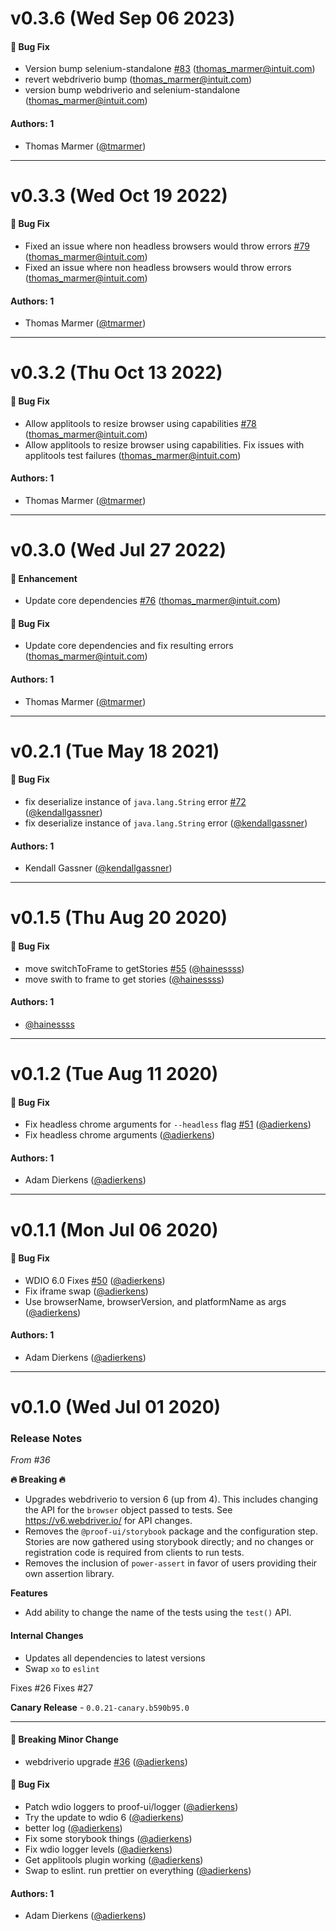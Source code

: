 # v0.3.6 (Wed Sep 06 2023)

#### 🐛 Bug Fix

- Version bump selenium-standalone [#83](https://github.com/intuit/proof/pull/83) (thomas_marmer@intuit.com)
- revert webdriverio bump (thomas_marmer@intuit.com)
- version bump webdriverio and selenium-standalone (thomas_marmer@intuit.com)

#### Authors: 1

- Thomas Marmer ([@tmarmer](https://github.com/tmarmer))

---

# v0.3.3 (Wed Oct 19 2022)

#### 🐛 Bug Fix

- Fixed an issue where non headless browsers would throw errors [#79](https://github.com/intuit/proof/pull/79) (thomas_marmer@intuit.com)
- Fixed an issue where non headless browsers would throw errors (thomas_marmer@intuit.com)

#### Authors: 1

- Thomas Marmer ([@tmarmer](https://github.com/tmarmer))

---

# v0.3.2 (Thu Oct 13 2022)

#### 🐛 Bug Fix

- Allow applitools to resize browser using capabilities [#78](https://github.com/intuit/proof/pull/78) (thomas_marmer@intuit.com)
- Allow applitools to resize browser using capabilities. Fix issues with applitools test failures (thomas_marmer@intuit.com)

#### Authors: 1

- Thomas Marmer ([@tmarmer](https://github.com/tmarmer))

---

# v0.3.0 (Wed Jul 27 2022)

#### 🚀 Enhancement

- Update core dependencies [#76](https://github.com/intuit/proof/pull/76) (thomas_marmer@intuit.com)

#### 🐛 Bug Fix

- Update core dependencies and fix resulting errors (thomas_marmer@intuit.com)

#### Authors: 1

- Thomas Marmer ([@tmarmer](https://github.com/tmarmer))

---

# v0.2.1 (Tue May 18 2021)

#### 🐛 Bug Fix

- fix deserialize instance of `java.lang.String` error [#72](https://github.com/intuit/proof/pull/72) ([@kendallgassner](https://github.com/kendallgassner))
- fix deserialize instance of `java.lang.String` error ([@kendallgassner](https://github.com/kendallgassner))

#### Authors: 1

- Kendall Gassner ([@kendallgassner](https://github.com/kendallgassner))

---

# v0.1.5 (Thu Aug 20 2020)

#### 🐛 Bug Fix

- move switchToFrame to getStories [#55](https://github.com/intuit/proof/pull/55) ([@hainessss](https://github.com/hainessss))
- move swith to frame to get stories ([@hainessss](https://github.com/hainessss))

#### Authors: 1

- [@hainessss](https://github.com/hainessss)

---

# v0.1.2 (Tue Aug 11 2020)

#### 🐛 Bug Fix

- Fix headless chrome arguments for `--headless` flag [#51](https://github.com/intuit/proof/pull/51) ([@adierkens](https://github.com/adierkens))
- Fix headless chrome arguments ([@adierkens](https://github.com/adierkens))

#### Authors: 1

- Adam Dierkens ([@adierkens](https://github.com/adierkens))

---

# v0.1.1 (Mon Jul 06 2020)

#### 🐛 Bug Fix

- WDIO 6.0 Fixes [#50](https://github.com/intuit/proof/pull/50) ([@adierkens](https://github.com/adierkens))
- Fix iframe swap ([@adierkens](https://github.com/adierkens))
- Use browserName, browserVersion, and platformName as args ([@adierkens](https://github.com/adierkens))

#### Authors: 1

- Adam Dierkens ([@adierkens](https://github.com/adierkens))

---

# v0.1.0 (Wed Jul 01 2020)

### Release Notes

_From #36_

**🔥 Breaking 🔥**
* Upgrades webdriverio to version 6 (up from 4). This includes changing the API for the `browser` object passed to tests. See https://v6.webdriver.io/ for API changes. 
* Removes the `@proof-ui/storybook` package and the configuration step. Stories are now gathered using storybook directly; and no changes or registration code is required from clients to run tests.
* Removes the inclusion of `power-assert` in favor of users providing their own assertion library. 

**Features**

* Add ability to change the name of the tests using the `test()` API. 


#### Internal Changes

- Updates all dependencies to latest versions
- Swap `xo` to `eslint`

Fixes #26 
Fixes #27

**Canary Release** - `0.0.21-canary.b590b95.0`

---

#### 🔨 Breaking Minor Change

- webdriverio upgrade [#36](https://github.com/intuit/proof/pull/36) ([@adierkens](https://github.com/adierkens))

#### 🐛 Bug Fix

- Patch wdio loggers to proof-ui/logger ([@adierkens](https://github.com/adierkens))
- Try the update to wdio 6 ([@adierkens](https://github.com/adierkens))
- better log ([@adierkens](https://github.com/adierkens))
- Fix some storybook things ([@adierkens](https://github.com/adierkens))
- Fix wdio logger levels ([@adierkens](https://github.com/adierkens))
- Get applitools plugin working ([@adierkens](https://github.com/adierkens))
- Swap to eslint. run prettier on everything ([@adierkens](https://github.com/adierkens))

#### Authors: 1

- Adam Dierkens ([@adierkens](https://github.com/adierkens))
